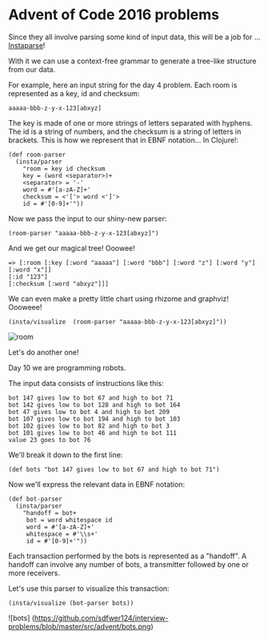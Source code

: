 # Advent of Code 2016 problems

Since they all involve parsing some kind of input data, this will be a job for ... [Instaparse](https://github.com/Engelberg/instaparse)!

With it we can use a context-free grammar to generate a tree-like structure from our data.

For example, here an input string for the day 4 problem. Each room is represented as a key, id and checksum:

    aaaaa-bbb-z-y-x-123[abxyz]

The key is made of one or more strings of letters separated with hyphens.
The id is a string of numbers, and the checksum is a string of letters in brackets.
This is how we represent that in EBNF notation... In Clojure!:
  
    (def room-parser
      (insta/parser
        "room = key id checksum
        key = (word <separator>)+
        <separator> = '-'
        word = #'[a-zA-Z]+'
        checksum = <'['> word <']'>
        id = #'[0-9]+'"))
        
 Now we pass the input to our shiny-new parser:

    (room-parser "aaaaa-bbb-z-y-x-123[abxyz]")
    
And we get our magical tree! Ooowee!
  
    => [:room [:key [:word "aaaaa"] [:word "bbb"] [:word "z"] [:word "y"] [:word "x"]]
    [:id "123"]
    [:checksum [:word "abxyz"]]]

We can even make a pretty little chart using rhizome and graphviz! Oooweee!

    (insta/visualize  (room-parser "aaaaa-bbb-z-y-x-123[abxyz]"))

![room](https://github.com/sdfwer124/interview-problems/blob/master/room.png)

Let's do another one!

Day 10 we are programming robots.

The input data consists of instructions like this:

    bot 147 gives low to bot 67 and high to bot 71
    bot 142 gives low to bot 128 and high to bot 164
    bot 47 gives low to bot 4 and high to bot 209
    bot 107 gives low to bot 194 and high to bot 103
    bot 102 gives low to bot 82 and high to bot 3
    bot 101 gives low to bot 46 and high to bot 111
    value 23 goes to bot 76
    
We'll break it down to the first line:

    (def bots "bot 147 gives low to bot 67 and high to bot 71")
    
Now we'll express the relevant data in EBNF notation: 

    (def bot-parser
      (insta/parser
        "handoff = bot+
         bot = word whitespace id
         word = #'[a-zA-Z]+'
         whitespace = #'\\s+'
         id = #'[0-9]+'"))
         
  Each transaction performed by the bots is represented as a "handoff".
  A handoff can involve any number of bots, a transmitter followed by one or more receivers.
  
  Let's use this parser to visualize this transaction:
  
    (insta/visualize (bot-parser bots))
    
![bots] (https://github.com/sdfwer124/interview-problems/blob/master/src/advent/bots.png)
